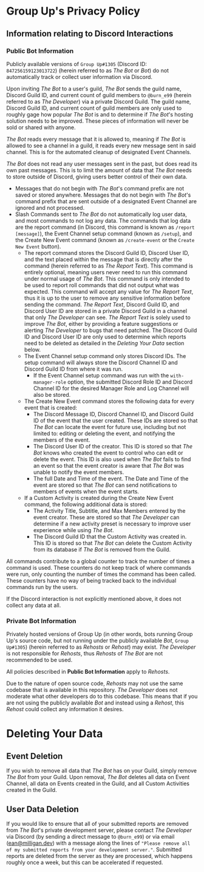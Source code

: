 # Group Up's Privacy Policy
## Information relating to Discord Interactions
### Public Bot Information
Publicly available versions of `Group Up#1305` (Discord ID: `847256159123013722`) (herein referred to as _The Bot_ or _Bot_) do not automatically track or collect user information via Discord.

Upon inviting _The Bot_ to a user's guild, _The Bot_ sends the guild name, Discord Guild ID, and current count of guild members to `@burn_e99` (herein referred to as _The Developer_) via a private Discord Guild.  The guild name, Discord Guild ID, and current count of guild members are only used to roughly gage how popular _The Bot_ is and to determine if _The Bot_'s hosting solution needs to be improved.  These pieces of information will never be sold or shared with anyone.

_The Bot_ reads every message that it is allowed to, meaning if _The Bot_ is allowed to see a channel in a guild, it reads every new message sent in said channel.  This is for the automated cleanup of designated Event Channels.

_The Bot_ does not read any user messages sent in the past, but does read its own past messages.  This is to limit the amount of data that _The Bot_ needs to store outside of Discord, giving users better control of their own data.

* Messages that do not begin with _The Bot_'s command prefix are not saved or stored anywhere.  Messages that do not begin with _The Bot_'s command prefix that are sent outside of a designated Event Channel are ignored and not processed.
* Slash Commands sent to _The Bot_ do not automatically log user data, and most commands to not log any data.  The commands that log data are the report command (in Discord, this command is known as `/report [message]`), the Event Channel setup command (known as `/setup`), and the Create New Event command (known as `/create-event` or the `Create New Event` button).
  * The report command stores the Discord Guild ID, Discord User ID, and the text placed within the message that is directly after the command (herein referred to as _The Report Text_).  This command is entirely optional, meaning users never need to run this command under normal usage of _The Bot_.  This command is only intended to be used to report roll commands that did not output what was expected.  This command will accept any value for _The Report Text_, thus it is up to the user to remove any sensitive information before sending the command.  _The Report Text_, Discord Guild ID, and Discord User ID are stored in a private Discord Guild in a channel that only _The Developer_ can see.  _The Report Text_ is solely used to improve _The Bot_, either by providing a feature suggestions or alerting _The Developer_ to bugs that need patched.  The Discord Guild ID and Discord User ID are only used to determine which reports need to be deleted as detailed in the _Deleting Your Data_ section below.
  * The Event Channel setup command only stores Discord IDs.  The setup command will always store the Discord Channel ID and Discord Guild ID from where it was run.
    * If the Event Channel setup command was run with the `with-manager-role` option, the submitted Discord Role ID and Discord Channel ID for the desired Manager Role and Log Channel will also be stored.
  * The Create New Event command stores the following data for every event that is created:
    * The Discord Message ID, Discord Channel ID, and Discord Guild ID of the event that the user created.  These IDs are stored so that _The Bot_ can locate the event for future use, including but not limited to: editing or deleting the event, and notifying the members of the event.
    * The Discord User ID of the creator.  This ID is stored so that _The Bot_ knows who created the event to control who can edit or delete the event.  This ID is also used when _The Bot_ fails to find an event so that the event creator is aware that _The Bot_ was unable to notify the event members.
    * The full Date and Time of the event.  The Date and Time of the event are stored so that _The Bot_ can send notifications to members of events when the event starts.
  * If a Custom Activity is created during the Create New Event command, the following additional data is stored:
    * The Activity Title, Subtitle, and Max Members entered by the event creator.  These are stored so that _The Developer_ can determine if a new activity preset is necessary to improve user experience while using _The Bot_.
    * The Discord Guild ID that the Custom Activity was created in.  This ID is stored so that _The Bot_ can delete the Custom Activity from its database if _The Bot_ is removed from the Guild.

All commands contribute to a global counter to track the number of times a command is used.  These counters do not keep track of where commands were run, only counting the number of times the command has been called.  These counters have no way of being tracked back to the individual commands run by the users.

If the Discord interaction is not explicitly mentioned above, it does not collect any data at all.

### Private Bot Information
Privately hosted versions of Group Up (in other words, bots running Group Up's source code, but not running under the publicly available _Bot_, `Group Up#1305`) (herein referred to as _Rehosts_ or _Rehost_) may exist.  _The Developer_ is not responsible for _Rehosts_, thus _Rehosts_ of _The Bot_ are not recommended to be used.

All policies described in **Public Bot Information** apply to _Rehosts_.

Due to the nature of open source code, _Rehosts_ may not use the same codebase that is available in this repository.  _The Developer_ does not moderate what other developers do to this codebase.  This means that if you are not using the publicly available _Bot_ and instead using a _Rehost_, this _Rehost_ could collect any information it desires.

# Deleting Your Data
## Event Deletion
If you wish to remove all data that _The Bot_ has on your Guild, simply remove _The Bot_ from your Guild.  Upon removal, _The Bot_ deletes all data on Event Channel, all data on Events created in the Guild, and all Custom Activities created in the Guild.

## User Data Deletion
If you would like to ensure that all of your submitted reports are removed from _The Bot_'s private development server, please contact _The Developer_ via Discord (by sending a direct message to `@burn_e99`) or via email (<ean@milligan.dev>) with a message along the lines of `"Please remove all of my submitted reports from your development server."`.  Submitted reports are deleted from the server as they are processed, which happens roughly once a week, but this can be accelerated if requested.
